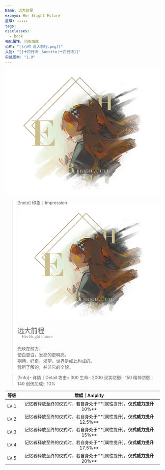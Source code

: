 ```yaml
---
Name: 远大前程
exonym: Her Bright Future
星级: ✦✦✦✦✦
tags: 
cssclasses:
  - book
强化属性: 创伤加成
心相: "[[心相 远大前程.png]]"
人物: "[[十四行诗｜Sonetto|十四行诗]]"
实装版本: "1.0"
---
```

![cover](assets/远大前程｜Her%20Bright%20Future.assets/心相%20远大前程.png)

> [!note] 印象｜Impression
> ![心相 远大前程|inlL|300](assets/远大前程｜Her%20Bright%20Future.assets/心相%20远大前程.png)
> <p style="font-family: '家族宋', sans-serif; font-size: 22px; line-height: 0.75; text-indent: 0;">远大前程<br><span style="font-family: serif; font-size: 14px; color: #888888;">　Her Bright Future</span></p>
> 
> 光映在前方，  
> 使白更白，发亮的更明亮。  
> 期待，好奇，渴望。世界是如此构成的。  
> 我所了解的，并非它的全貌。

> [!info]- 详情｜Detail
> 攻击:: 300
> 生命:: 2000
> 现实防御:: 150
> 精神防御:: 140
> 创伤加成:: 10%

| 等级 |                        增幅｜Amplify                         |
| :--: | :----------------------------------------------------------: |
| LV.1 | 记忆者释放至终的仪式时，若自身处于**[属性提升]**，仪式威力提升**10%** |
| LV.2 | 记忆者释放至终的仪式时，若自身处于**[属性提升]**，仪式威力提升**12.5%** |
| LV.3 | 记忆者释放至终的仪式时，若自身处于**[属性提升]**，仪式威力提升**15%** |
| LV.4 | 记忆者释放至终的仪式时，若自身处于**[属性提升]**，仪式威力提升**17.5%** |
| LV.5 | 记忆者释放至终的仪式时，若自身处于**[属性提升]**，仪式威力提升**20%** |
